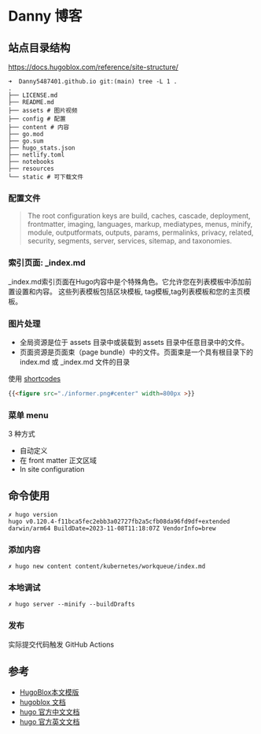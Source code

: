 # Danny 博客

## 站点目录结构

https://docs.hugoblox.com/reference/site-structure/

```shell
➜  Danny5487401.github.io git:(main) tree -L 1 .                
.
├── LICENSE.md 
├── README.md
├── assets # 图片视频
├── config # 配置
├── content # 内容
├── go.mod
├── go.sum
├── hugo_stats.json
├── netlify.toml
├── notebooks
├── resources
└── static # 可下载文件
```

### 配置文件

> The root configuration keys are build, caches, cascade, deployment, frontmatter, imaging, languages, markup, mediatypes,
menus, minify, module, outputformats, outputs, params, permalinks, privacy, related, security, segments, server, services, sitemap, and taxonomies.



### 索引页面: _index.md

_index.md索引页面在Hugo内容中是个特殊角色。它允许您在列表模板中添加前置设置和内容。
这些列表模板包括区块模板, tag模板,tag列表模板和您的主页模板。


### 图片处理


- 全局资源是位于 assets 目录中或装载到 assets 目录中任意目录中的文件。
- 页面资源是页面束（page bundle）中的文件。页面束是一个具有根目录下的 index.md 或 _index.md 文件的目录


使用 [shortcodes ](https://gohugo.io/content-management/shortcodes/#figure)
```markdown
{{<figure src="./informer.png#center" width=800px >}}
```

### 菜单 menu

3 种方式

- 自动定义
- 在 front matter 正文区域
- In site configuration


## 命令使用

```shell
✗ hugo version
hugo v0.120.4-f11bca5fec2ebb3a02727fb2a5cfb08da96fd9df+extended darwin/arm64 BuildDate=2023-11-08T11:18:07Z VendorInfo=brew

```

### 添加内容
```shell
✗ hugo new content content/kubernetes/workqueue/index.md
```


### 本地调试

```shell
✗ hugo server --minify --buildDrafts
```


### 发布


实际提交代码触发 GitHub Actions







## 参考
- [HugoBlox本文模版](https://github.com/HugoBlox/theme-blog)
- [hugoblox 文档](https://docs.hugoblox.com/)
- [hugo 官方中文文档](https://hugo.opendocs.io/content-management/)
- [hugo 官方英文文档](https://gohugo.io/documentation/)


